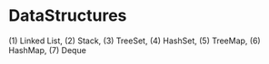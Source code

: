 # DataStructures
(1) Linked List, (2) Stack, (3) TreeSet, (4) HashSet, (5) TreeMap, (6) HashMap, (7) Deque
